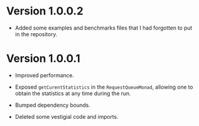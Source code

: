 Version 1.0.0.2
===============

* Added some examples and benchmarks files that I had forgotten to put in the
  repository.


Version 1.0.0.1
===============

* Improved performance.

* Exposed `getCurentStatistics` in the `RequestQueueMonad`, allowing one to
  obtain the statistics at any time during the run.

* Bumped dependency bounds.

* Deleted some vestigial code and imports.
